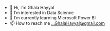 - 👋 Hi, I’m Ghala Hayyal
- 👀 I’m interested in Data Science 
- 🌱 I’m currently learning Microsoft Power BI 
- 📫 How to reach me ...GhalaHayyal@gmail.com

<!---
Ghala-Hayyal/Ghala-Hayyal is a ✨ special ✨ repository because its `README.md` (this file) appears on your GitHub profile.
You can click the Preview link to take a look at your changes.
--->
